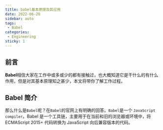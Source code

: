 ```yaml
---
title: babel基本原理及其应用
date: 2022-06-28
sidebar: auto
tags: 
 - Babel
categories:
 - Engineering
sticky: 1
---
```


## 前言

**Babel**相信大家在工作中或多或少的都有接触过，也大概知道它是干什么的有什么作用，但是对其基本原理知之甚少，本文将带你了解工作过程。

## Babel 简介
那么什么是`Babel`呢？在`Babel`的官网上有明确的回答。`Babel`是一个 `JavaScript compiler`。Babel 是一个工具链，主要用于在当前和旧的浏览器或环境中，将 ECMAScript 2015+ 代码转换为 JavaScript 向后兼容版本的代码。

